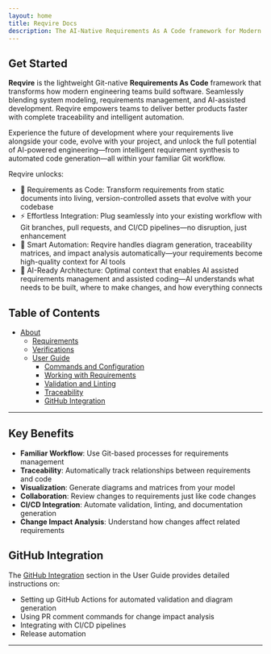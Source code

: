 ```yaml
---
layout: home
title: Reqvire Docs
description: The AI-Native Requirements As A Code framework for Modern Engineering Teams
---
```


## Get Started

**Reqvire** is the lightweight Git-native **Requirements As Code** framework that transforms how modern engineering teams build software. Seamlessly blending system modeling, requirements management, and AI-assisted development. Reqvire empowers teams to deliver better products faster with complete traceability and intelligent automation.

Experience the future of development where your requirements live alongside your code, evolve with your project, and unlock the full potential of AI-powered engineering—from intelligent requirement synthesis to automated code generation—all within your familiar Git workflow.

Reqvire unlocks:
  - 🚀 Requirements as Code: Transform requirements from static documents into living, version-controlled assets that evolve with your codebase
  - ⚡ Effortless Integration: Plug seamlessly into your existing workflow with Git branches, pull requests, and CI/CD pipelines—no disruption, just enhancement
  - 🤖 Smart Automation: Reqvire handles diagram generation, traceability matrices, and impact analysis automatically—your requirements become high-quality context for AI tools
  - 🧠 AI-Ready Architecture: Optimal context that enables AI assisted requirements management and assisted coding—AI understands what needs to be built, where to make changes, and how everything connects


## Table of Contents

- [About](./about.md)
  - [Requirements](./requirements.md)
  - [Verifications](./verifications.md)    
  - [User Guide](./user_guide.md)
    - [Commands and Configuration](./user_guide.md#basic-commands)
    - [Working with Requirements](./user_guide.md#working-with-requirements)
    - [Validation and Linting](./user_guide.md#validation)
    - [Traceability](./user_guide.md#traceability)
    - [GitHub Integration](./user_guide.md#github-integration)

---

## Key Benefits

- **Familiar Workflow**: Use Git-based processes for requirements management
- **Traceability**: Automatically track relationships between requirements and code
- **Visualization**: Generate diagrams and matrices from your model
- **Collaboration**: Review changes to requirements just like code changes
- **CI/CD Integration**: Automate validation, linting, and documentation generation
- **Change Impact Analysis**: Understand how changes affect related requirements

## GitHub Integration

The [GitHub Integration](./user_guide.md#github-integration) section in the User Guide provides detailed instructions on:

- Setting up GitHub Actions for automated validation and diagram generation
- Using PR comment commands for change impact analysis
- Integrating with CI/CD pipelines
- Release automation

---


